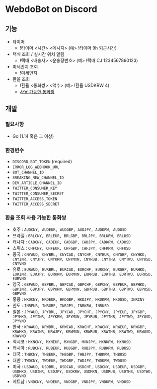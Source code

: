# WebdoBot on Discord

## 기능

- 타이머
    - !타이머 <시간> <메시지> (예> !타이머 9h 퇴근시간) 
- 택배 조회 / 실시간 위치 알림
    - !택배 <배송사> <운송장번호> (예> !택배 CJ 1234567890123)
- 미세먼지 조회
    - !미세먼지
- 환율 조회
    - !환율 <통화쌍> <액수> (예> !환율 USDKRW 4)
    - [사용 가능한 통화쌍](#환율-조회-사용-가능한-통화쌍)
       

## 개발

### 필요사항

- Go (1.14 혹은 그 이상)

### 환경변수

- `DISCORD_BOT_TOKEN` (required)
- `ERROR_LOG_WEBHOOK_URL`
- `BOT_CHANNEL_ID`
- `BREAKING_NEW_CHANNEL_ID`
- `DEV_ARTICLE_CHANNEL_ID`
- `TWITTER_CONSUMER_KEY`
- `TWITTER_CONSUMER_SECRET`
- `TWITTER_ACCESS_TOKEN`
- `TWITTER_ACCESS_SECRET`

### 환율 조회 사용 가능한 통화쌍
* 호주 : `AUDCNY, AUDEUR, AUDGBP, AUDJPY, AUDKRW, AUDUSD`
* 브라질 : `BRLCNY, BRLEUR, BRLGBP, BRLJPY, BRLKRW, BRLUSD`
* 캐나다 : `CADCNY, CADEUR, CADGBP, CADJPY, CADKRW, CADUSD`
* 스위스 : `CHFCNY, CHFEUR, CHFGBP, CHFJPY, CHFKRW, CHFUSD`
* 중국 : `CNYAUD, CNYBRL, CNYCAD, CNYCHF, CNYEUR, CNYGBP, CNYHKD, CNYINR, CNYJPY, CNYKRW, CNYMXN, CNYRUB, CNYTHB, CNYTWD, CNYUSD, CNYVND`
* 유로 : `EURAUD, EURBRL, EURCAD, EURCHF, EURCNY, EURGBP, EURHKD, EURINR, EURJPY, EURKRW, EURMXN, EURRUB, EURTHB, EURTWD, EURUSD, EURVND`
* 영국 : `GBPAUD, GBPBRL, GBPCAD, GBPCHF, GBPCNY, GBPEUR, GBPHKD, GBPINR, GBPJPY, GBPKRW, GBPMXN, GBPRUB, GBPTHB, GBPTWD, GBPUSD, GBPVND`
* 홍콩 : `HKDCNY, HKDEUR, HKDGBP, HKDJPY, HKDKRW, HKDUSD, INRCNY`
* 인도 : `INREUR, INRGBP, INRJPY, INRKRW, INRUSD`
* 일본 : `JPYAUD, JPYBRL, JPYCAD, JPYCHF, JPYCNY, JPYEUR, JPYGBP, JPYHKD, JPYINR, JPYKRW, JPYMXN, JPYRUB, JPYTHB, JPYTWD, JPYUSD, JPYVND`
* 한국 : `KRWAUD, KRWBRL, KRWCAD, KRWCHF, KRWCNY, KRWEUR, KRWGBP, KRWHKD, KRWINR, KRWJPY, KRWMXN, KRWRUB, KRWTHB, KRWTWD, KRWUSD, KRWVND`
* 맥시코 : `MXNCNY, MXNEUR, MXNGBP, MXNJPY, MXNKRW, MXNUSD`
* 러시아 : `RUBCNY, RUBEUR, RUBGBP, RUBJPY, RUBKRW, RUBUSD`
* 태국 : `THBCNY, THBEUR, THBGBP, THBJPY, THBKRW, THBUSD`
* 대만 : `TWDCNY, TWDEUR, TWDGBP, TWDJPY, TWDKRW, TWDUSD`
* 미국 : `USDAUD, USDBRL, USDCAD, USDCHF, USDCNY, USDEUR, USDGBP, USDHKD, USDINR, USDJPY, USDKRW, USDMXN, USDRUB, USDTHB, USDTWD, USDVND`
* 베트남 : `VNDCNY, VNDEUR, VNDGBP, VNDJPY, VNDKRW, VNDUSD`
